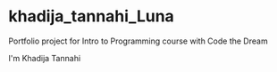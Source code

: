 # khadija_tannahi_Luna
Portfolio project for Intro to Programming course with Code the Dream

I'm Khadija Tannahi
